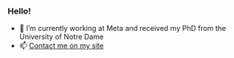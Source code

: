 ### Hello!

- 🔭 I’m currently working at Meta and received my PhD from the University of Notre Dame
- 📫 [Contact me on my site](https://www.zachariahcarmichael.com/contact)

<!-- - 🌱 I’m currently learning ...
- ⚡ Fun fact: ...
- 💬 Ask me about -->
